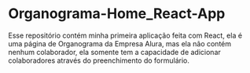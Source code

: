 # Organograma-Home_React-App
Esse repositório contém minha primeira aplicação feita com React, ela é uma página de Organograma da Empresa Alura, mas ela não contém nenhum colaborador, ela somente tem a capacidade de adicionar colaboradores através do preenchimento do formulário.

